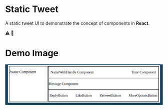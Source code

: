 # Static Tweet

A static tweet UI to demonstrate the concept of components in **React**.  

:warning: :construction:  

# Demo Image

![Alt_Text](https://github.com/khwilo/static-tweet/blob/master/public/static-tweet-demo.png)
